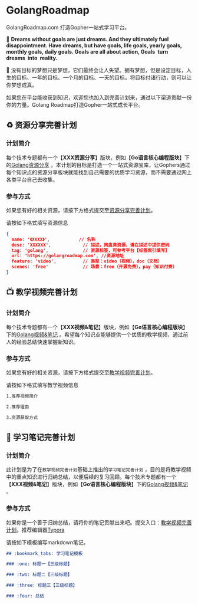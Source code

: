 # GolangRoadmap
GolangRoadmap.com 打造Gopher一站式学习平台。



:memo:  **Dreams without goals are just dreams. And they ultimately fuel disappointment. Have dreams, but have goals, life goals, yearly goals, monthly goals, daily goals. Goals are all about action, Goals turn dreams into reality.**

:fist_oncoming:  没有目标的梦想只是梦想，它们最终会让人失望。拥有梦想，但是设定目标，人生的目标、一年的目标、一个月的目标、一天的目标。将目标付诸行动，则可以让你梦想成真。



如果您在平台能收获到知识，欢迎您也加入到完善计划来，通过以下渠道贡献一份你的力量。Golang Roadmap打造Gopher一站式成长平台。



## :recycle: 资源分享完善计划

### 计划简介

每个技术专题都有一个【**XXX资源分享**】版块，例如【**Go语言核心编程版块**】下的[Golang资源分享](http://www.golangroadmap.com/roadmap/golang/source.html) 。本计划的目标是打造一个一站式资源宝库，让Gophers通过每个知识点的资源分享版块就能找到自己需要的优质学习资源，而不需要通过网上各类平台自己去收集。



### 参与方式

如果您有好的相关资源，请按下方格式提交至[资源分享完善计划]( https://github.com/itmrtan/GolangRoadmap/issues/new/choose)。

请按如下格式填写资源信息

```json
{
  name: '《XXXX》',           // 名称
  desc: 'XXXXXX',            // 描述，网盘类资源，请在描述中提供密码
  tag: 'golang',             // 资源标签，可参考平台【标签索引填写】
  url: 'https://golangroadmap.com', //资源地址
  feature: 'video',          // 类型：video（视频），doc（文档）
  scenes: 'free'             // 场景：free（开源免费），pay（知识付费）
}
```



## :tv: 教学视频完善计划

### 计划简介

每个技术专题都有一个【**XXX视频&笔记**】版块，例如【**Go语言核心编程版块**】下的[Golang视频&笔记](http://www.golangroadmap.com/roadmap/golang/) 。希望每个知识点能够提供一个优质的教学视频，通过前人的经验总结快速掌握新知识。

### 参与方式

如果您有好的相关资源，请按下方格式提交至[教学视频完善计划]( https://github.com/itmrtan/GolangRoadmap/issues/new/choose)。

请按如下格式填写教学视频信息

```markdown
1.推荐视频简介

2.推荐理由

3.资源获取方式
```



## :bookmark_tabs: ​学习笔记完善计划

### 计划简介

此计划是为了在`教学视频完善计划`基础上推出的`学习笔记完善计划` ，目的是将教学视频中的重点知识进行归纳总结，以便后续的复习回顾。每个技术专题都有一个【**XXX视频&笔记**】版块，例如【**Go语言核心编程版块**】下的[Golang视频&笔记](http://www.golangroadmap/roadmap/golang/) 。



### 参与方式

如果你是一个善于归纳总结，请将你的笔记贡献出来吧。提交入口：[教学视频完善计划]( https://github.com/itmrtan/GolangRoadmap/issues/new/choose)。推荐编辑器[Typora]( https://www.typora.io/ )

请按如下模板编写markdown笔记。

```markdown
## :bookmark_tabs: 学习笔记模板

### :one: 标题一【三级标题】

### :two: 标题二【三级标题】

### :three: 标题三【三级标题】

### :four: 总结

```




